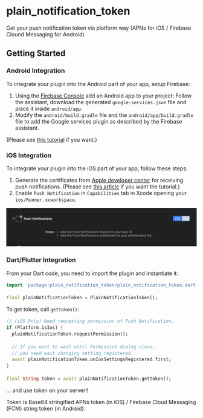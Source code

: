 # plain_notification_token

Get your push notification token via platform way (APNs for iOS &#x2F; Firebase Clound Messaging for Android)

## Getting Started

### Android Integration

To integrate your plugin into the Android part of your app, setup Firebase:

1. Using the [Firebase Console](https://console.firebase.google.com/) add an Android app to your project:
Follow the assistant, download the generated `google-services.json` file and place it inside `android/app`.
2. Modify the `android/build.gradle` file and the `android/app/build.gradle` file to add the Google services plugin as described by the Firebase assistant.

(Please see [this tutorial](https://firebase.google.com/docs/android/setup) if you want.)

### iOS Integration

To integrate your plugin into the iOS part of your app, follow these steps:

1. Generate the certificates from [Apple developer center](https://developer.apple.com/account) for receiving push notifications. (Please see [this article](https://medium.com/@ankushaggarwal/generate-apns-certificate-for-ios-push-notifications-85e4a917d522) if you want the tutorial.)
2. Enable `Push Notification` in `Capabilities` tab in Xcode opening your `ios/Runner.xcworkspace`. 

![Enabling Push Notification switch](art/enable_push_notification.png)


### Dart/Flutter Integration

From your Dart code, you need to import the plugin and instantiate it:

```dart
import 'package:plain_notification_token/plain_notification_token.dart';

final plainNotificationToken = PlainNotificationToken();
```

To get token, call `getToken()`:

```dart
// (iOS Only) Need requesting permission of Push Notification.
if (Platform.isIos) {
  plainNotificationToken.requestPermission();
  
  // If you want to wait until Permission dialog close,
  // you need wait changing setting registered. 
  await plainNotificationToken.onIosSettingsRegistered.first;
}

final String token = await plainNotificationToken.getToken();
```

... and use token on your server!!

Token is Base64 stringified APNs token (in iOS) / Firebase Cloud Messaging (FCM) string token (in Android).
